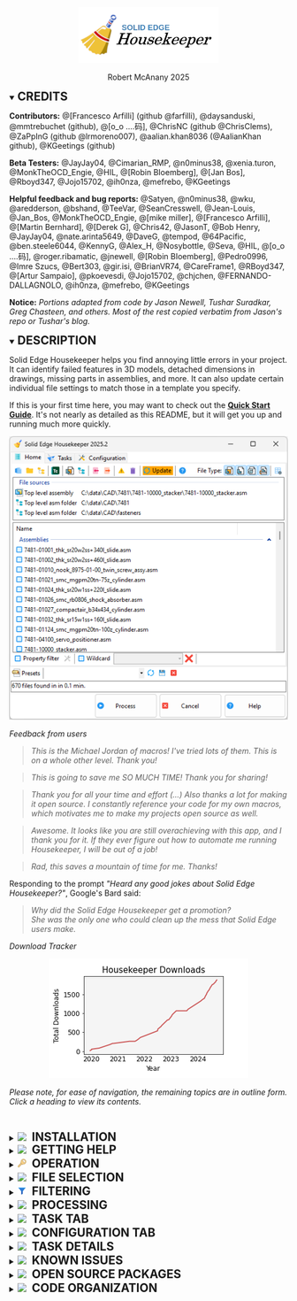 <div class="center">
  <p align=center>
  <img src="My%20Project/media/logo.png" width=50%;>
  <p align=center>
  <span class="description">Robert McAnany 2025</span>
</div>

<details open><summary><h2 style="margin:0px; display:inline-block">CREDITS</h2></summary>


**Contributors:**
@[Francesco Arfilli] (github @farfilli), @daysanduski, @mmtrebuchet (github), @[o_o ....码], @ChrisNC (github @ChrisClems), @ZaPpInG (github @lrmoreno007), @aalian.khan8036 (@AalianKhan  github), @KGeetings (github)

**Beta Testers:**
@JayJay04, @Cimarian_RMP, @n0minus38, @xenia.turon, @MonkTheOCD_Engie, @HIL, @[Robin BIoemberg], @[Jan Bos], @Rboyd347, @Jojo15702, @ih0nza, @mefrebo, @KGeetings

**Helpful feedback and bug reports:**
@Satyen, @n0minus38, @wku, @aredderson, @bshand, @TeeVar, @SeanCresswell, @Jean-Louis, @Jan_Bos, @MonkTheOCD_Engie, @[mike miller], @[Francesco Arfilli], @[Martin Bernhard], @[Derek G], @Chris42, @JasonT, @Bob Henry, @JayJay04, @nate.arinta5649, @DaveG, @tempod, @64Pacific, @ben.steele6044, @KennyG, @Alex_H, @Nosybottle, @Seva, @HIL, @[o_o ....码], @roger.ribamatic, @jnewell, @[Robin BIoemberg], @Pedro0996, @Imre Szucs, @Bert303, @gir.isi, @BrianVR74, @CareFrame1, @RBoyd347, @[Artur Sampaio], @pkoevesdi, @Jojo15702, @chjchen, @FERNANDO-DALLAGNOLO, @ih0nza, @mefrebo, @KGeetings

**Notice:**
*Portions adapted from code by Jason Newell, Tushar Suradkar, Greg Chasteen, and others.  Most of the rest copied verbatim from Jason's repo or Tushar's blog.*

</details>

<details open><summary><h2 style="margin:0px; display:inline-block">DESCRIPTION</h2></summary>

Solid Edge Housekeeper helps you find annoying little errors in your project. It can identify failed features in 3D models, detached dimensions in drawings, missing parts in assemblies, and more.  It can also update certain individual file settings to match those in a template you specify.

If this is your first time here, you may want to check out the [<ins>**Quick Start Guide**</ins>](https://github.com/rmcanany/SolidEdgeHousekeeper/blob/master/quick_start_guide.md).  It's not nearly as detailed as this README, but it will get you up and running much more quickly.


<p align="center">
  <img src="My%20Project/media/home_tab_done.png">
</p>

*Feedback from users*

> *This is the Michael Jordan of macros!  I've tried lots of them.  This is on a whole other level.  Thank you!*

> *This is going to save me SO MUCH TIME!  Thank you for sharing!*

> *Thank you for all your time and effort (...) Also thanks a lot for making it open source. I constantly reference your code for my own macros, which motivates me to make my projects open source as well.*

> *Awesome. It looks like you are still overachieving with this app, and I thank you for it. If they ever figure out how to automate me running Housekeeper, I will be out of a job!*

> *Rad, this saves a mountain of time for me. Thanks!*

Responding to the prompt *"Heard any good jokes about Solid Edge Housekeeper?"*, Google's Bard said:

> *Why did the Solid Edge Housekeeper get a promotion?*  
> *She was the only one who could clean up the mess that Solid Edge users make.*

*Download Tracker*

<p align="center">
  <img src="My%20Project/media/plot_downloads.png">
</p>

*Please note, for ease of navigation, the remaining topics are in outline form.  Click a heading to view its contents.*

</details>

<details><summary><h2 style="margin-bottom:-20px; display:inline-block"><img src="Resources/TaskSaveAs.png" style="padding-right:10px">INSTALLATION</h2></summary>


There is no installation *per se*.  The preferred method is to download or clone the project and compile it yourself.

The other option is to use the [<ins>**Latest Release**</ins>](https://github.com/rmcanany/SolidEdgeHousekeeper/releases). It will be the top entry on the page. 


<p align="center">
  <img src="My%20Project/media/release_page.png">
</p>

Click the file `SolidEdgeHousekeeper-vYYYY.N.zip` (sometimes hidden under the Assets dropdown). It should prompt you to save it. Choose a convenient location on your machine. Extract the zip file (probably by right-clicking and selecting Extract All). Double-click the `.exe` file to run.

The first time you run it, you may encounter the following dialog.  You can click `More Info` followed by `Run Anyway` to launch the program. ![Run Anyway](My%20Project/media/run_anyway.png)

If you are upgrading from a previous release, you should be able to copy the settings files from the old version to the new. The files are stored in Housekeeper's Preferences folder. There is one exception.  Starting with v2024.2, property filters are stored in a `*.json` format.  The old `*.txt` format is no longer used.

</details>

<details><summary><h2 style="margin:0px; display:inline-block"><img src="Resources/icons8_help_16.png" style="padding-right:10px">GETTING HELP</h2></summary>


Start with the context-sensitive help icon ![Table of Contents](My%20Project/media/help.png).  Every command, and most dialogs, have one.  

If you need more general information, try the [<ins>**Table of Contents**</ins>](#table-of-contents).  It has links to all topics in the Readme.  Topics which are particularly detailed have their own contents section.

Ask questions, report bugs, or suggest improvements on the [<ins>**Solid Edge Forum**</ins>](https://community.sw.siemens.com/s/topic/0TO4O000000MihiWAC/solid-edge).

## HELPING OUT

If you want to make Housekeeper better, join us as a beta tester! Beta testing is nothing more than conducting your own workflow on your own files and telling me if you run into problems. It isn't meant to be a lot of work. The big idea is to make the program better for you and me and everyone else!

To sign up, message me, RobertMcAnany, on the forum. (The `Messages` button is hidden under your profile picture, at the very top right of the page). Unsubscribe the same way. To combat bots and spam, I will probably ignore requests from `User16612341234...`. (Change you nickname in `My Profile`, also under your profile picture). 

If you know .NET, or want to learn, there's more to do!  If you're new to GitHub collaboration, head over to [<ins>**ToyProject**</ins>](https://github.com/rmcanany/ToyProject). There are instructions and links to get you up to speed.  Otherwise, feel free to fork the repo and start in with those PRs!

</details>

<details><summary><h2 style="margin:0px; display:inline-block"><img src="Resources/icons8-key-16.png" style="padding-right:10px">OPERATION</h2></summary>


![Tabs](My%20Project/media/tabs.png)

Select which files to process on the **Home Tab**.  Select what to do on the **Task Tab**.  There are many options for selecting files.  See [<ins>**FILE SELECTION AND FILTERING**</ins>](#file-selection-and-filtering) below for details. 

If any errors are found, a log file will be written to your temp folder. It will identify each error and the file in which it occurred. When processing is complete, the log file is opened in Notepad for review. If you want to open an old log file, look for file names starting with 'Housekeeper' in the `%temp%` folder.

![Status Bar](My%20Project/media/status_bar_ready.png)

To start execution, click the `Process` button.  The status bar tracks progress. You can also stop execution if desired. See [<ins>**STARTING, STOPPING, AND MONITORING EXECUTION**</ins>](#starting-stopping-and-monitoring-execution) for details.

</details>


<details><summary><h2 style="margin:0px; display:inline-block"><img src="Resources/icons8_Folders_16.png" style="padding-right:10px">FILE SELECTION</h2></summary>


<details><summary><h3 style="margin:0px; display:inline-block"><img src="Resources/icons8_Folder_16.png" style="padding-right:10px">Selection</h3></summary>

You can select files by folder, subfolder, top-level assembly, top-level folder, or list. There can be any number of each, in any combination.  

Another option is to drag and drop files from Windows File Explorer. You can use drag and drop and the toolbar in combination.

An alternative method is to select files with errors from a previous run. 

For new users, there is one potential point of confusion.  Most of the commands discussed below populate the *File Sources* list, not the *File List* itself.  To get the *File List* from the *File Sources*, you need to click the `Update` button.  If an update is needed, it should be colored orange to let you know.

![Toolbar](My%20Project/media/selection_toolbar_labeled.png)

<details><summary><h4 style="margin:0px; display:inline-block">Select by Folder</h4></summary>

Choose this option to select individual files, files within a single folder, or a folder and its subfolders. Referring to the toolbar diagram, tool group 1, 

- Click ![Folder](Resources/icons8_versions_16.png) to select individual files
- Click ![Folder](Resources/icons8_Folder_16.png) to select a single folder
- Click ![Folders](Resources/icons8_folder_tree_16.png) for a folder and sub folders

The dialog that appears with these commands has `multi-select` enabled, meaning you can select any number of files/folders at a time.

</details>

<details><summary><h4 style="margin:0px; display:inline-block">Select by Top Level Assembly</h4></summary>

Choose this option to select files linked to an assembly. Referring to the toolbar diagram, tool group 2, 

- click ![Assembly](Resources/ST9%20-%20asm.png) to choose the assembly
- click ![Assembly Folders](Resources/icons8_Folders_16.png) to choose the search path for *where used* files

You would be asking for trouble specifying more than one top-level assembly.  However, you can have any number of folders.  As with the previous commands, `multi-select` is enabled for folders. Note the program always includes subfolders for *where used* files.

There are a lot of options with this selection type.  They are covered here.  Shown below is the top-level assembly configuration page.

![Top level assembly options](My%20Project/media/configuration_tab_top_level_assembly_page.png)

A top level assembly search can optionally report files with no links to the assembly.  Set this and other options on the **Configuration Tab -- Top Level Assembly Page** as shown above.

When selecting a top-level assembly, you can automatically include the folder in which it resides. This `auto include` option is on by default. 

If `auto include` is turned off, you do not have to specify any folders. In that case, Housekeeper simply finds files directly linked to the specified assembly and subassemblies. Note this means that no draft files will be found. For that reason, a warning is displayed; disable the `Warn me` option to turn it off.

If you *do* specify one or more folders, there are two options for performing *where used*, **Top Down** or **Bottom Up** (see next). Guidelines are given below, however it's not a bad idea to try both methods to see which works best for you.

<details><summary><h5 style="margin:0px; display:inline-block">Bottom Up</h5></summary>

Bottom up is meant for general purpose (hopefully indexed) directories (e.g., `\\BIG_SERVER\all_parts\`), where the number of files in the folder(s) far exceed the number of files in the assembly. The program gets links by recursion, then finds draft files with *where used*. If your draft files have the same name as the model they depict, click that option and the program will find drawings directly, bypassing the often time-consuming *where used* operation. 

A bottom up search requires a valid Fast Search Scope filename, (e.g., `C:\Program Files\...\Preferences\FastSearchScope.txt`), which tells the program if the specified folder is on an indexed drive. 

</details>

<details><summary><h5 style="margin:0px; display:inline-block">Top Down</h5></summary>

Top down is meant for self-contained project directories (e.g., `C:\Projects\Project123\`), where most of the files in the folder(s) are related to the assembly. The program opens every file within and below the top-level assembly folder(s). As it does, it creates a graph of the links. The graph is subsequently traversed to find related files. I don't know how it works; my son did that part. 

A bottom up search requires a valid LinkMgmt filename, (e.g., `C:\Program Files\...\Preferences\LinkMgmt.txt`), which tells the program the order in which to resolve links. 

</details>

<details><summary><h5 style="margin:0px; display:inline-block">Include Parents of Part Copies</h5></summary>

This option may be confusing.  Referring to the diagram, note that `C.par` is a parent of `B.par`.  `B.par` is in `top.asm`, while `C.par` is not. Enabling the option means that `C.par` would be included in the search results.

![Top level assembly options](My%20Project/media/top_level_assy_diagram.png)

</details>

</details>

<details><summary><h4 style="margin:0px; display:inline-block">Select by List</h4></summary>

OK, that's enough about top-level assemblies.  Getting back to our file selection options, referring to the toolbar diagram, tool group 3, 
- Click ![Import List](Resources/icons8_Import_16.png) to import a list
- Click ![Export List](Resources/icons8_Export_16.png) to export one

If you are importing a list from another source, be aware that the file names must contain the full path.  E.g., `D:\Projects\Project123\Partxyz.par`, not just `Partxyz.par`.

</details>

<details><summary><h4 style="margin:0px; display:inline-block">Tools</h4></summary>

Referring to the toolbar diagram, tool group 4, 
- Click ![Errors](Resources/icons8_Error_16.png) to select only files that encountered an error. All other files will be removed from the list.  To reproduce the TODO list functionality from previous versions, you can export the resultant list if desired.
- Click ![Remove All](Resources/icons8_trash_16.png) to remove all folders and files from the list.

</details>

<details><summary><h4 style="margin:0px; display:inline-block">Update</h4></summary>

Referring to the toolbar diagram, tool group 5, 
- Click ![Update](Resources/Synch_16.png) to populate the file list from the File Sources and Filters. If any Sources are added or removed, or a change is made to a Filter (see [<ins>**Filtering**</ins>](#filtering) below), an update is required.  In those cases the button will turn orange to let you know.  

</details>

<details><summary><h4 style="margin:0px; display:inline-block">File Type</h4></summary>

You can limit the search to return only selected types of Solid Edge files. Referring to the toolbar diagram, tool group 6, 
- Click ![Assembly](Resources/ST9%20-%20asm.png) to toggle assembly file selection
- Click ![Part](Resources/ST9%20-%20par.png)  to toggle part file selection
- Click ![Sheet Metal](Resources/ST9%20-%20psm.png)  to toggle sheet metal file selection
- Click ![Draft](Resources/ST9%20-%20dft.png)  to toggle draft file selection

</details>

<details><summary><h4 style="margin:0px; display:inline-block">File List Options</h4></summary>

You can customize the list to show file properties if desired.  Referring to the toolbar diagram, tool group 7, 
- Click ![Columns](Resources/icons8_table_properties_16.png) to open the column selection pane, shown on the left below

![Customize file list columns](My%20Project/media/file_list_columns_customize.png)

Click the Add button to bring up the Property Selector dialog.  By default, it shows properties you added to your Favorites.  To show all properties, click the Show All Props button.  Note, before you can use properties, they must first be read from your templates.  See the [<ins>**Templates Page**</ins>](#templates-page) for details.

Getting properties for a large number of files can take some time.  If that's the case, when you click Update, the program asks whether or not to display them.

You can edit properties directly on the list.  Double-click the property and enter the new value.  You can also sort the list by column.  Click the column header to sort.  Click it again to reverse the order.

</details>

<details><summary><h4 style="margin:0px; display:inline-block">Shortcut Menu</h4></summary>

If you select one or more files on the list, you can click the right mouse button for more options.  

![Shortcut Menu](My%20Project/media/shortcut_menu.png)

- **Open:** Opens the files in Solid Edge.
- **Open folder:** Opens the files in Windows File Explorer.
- **Find linked files:** Populates the list with files linked to a top-level assembly.  Similar to **Update** but no other File Sources are processed.
- **Process selected:** Runs selected Tasks on the selected files. This does the same thing as clicking the **Process** button.
- **Remove from list:** Moves the files to the *Excluded files* section of the list.
- **Move to Recycle Bin:** This is kinda asking for trouble, but can be handy with top-level assembly `Report unrelated files`.  If there are a lot of them, cleanup is a hassle.  Here's how I do it now.  
 
  - Save the Unrelated Files report as a *.txt file
  - Empty out the Recycle Bin
  - Clear the file list from the previous run.  *This is important so you don't mix in good files with the bad.*
  - Import the *.txt file and update the list
  - Select files you no longer need and use this command.  Then open the top level assembly; if it complains about missing files, run `Restore items` from the Recycle Bin.  (I do a few files at a time, then repeat.)

</details>

</details>

<details><summary><h3 style="margin:0px; display:inline-block"><img src="Resources/icons8_list_view_16.png" style="padding-right:10px">Sorting</h3></summary>

You can sort the file list in a variety of ways.

![File list sorting options](My%20Project/media/configuration_tab_sorting_page.png)

The options are `Unsorted`, `Alphabetical`, `Dependency`, or `Random sample`.  Set the sort mode on the **Configuration Tab -- Sorting Page** as shown above.

The `Unsorted` option is primarily intended to preserve the order of imported lists.  In some cases, for example printing job packets for distrubution, you may want to keep duplicate entries in the list.  Enable the option `Keep duplicates` to do so.

The `Dependency` option is useful in conjunction with the `Update part copy` command.  It is intended to help eliminate the tedious `model out-of-date` (dark gray corners) on drawings. 

Dependency ordering is not fool proof.  It has trouble with mutual dependencies, such as Interpart copies.  I've had some luck simply running `Update part copy` twice in a row.

The `Random sample` option randomly selects and shuffles  a fraction of the total files found.  The `Sample fraction` is a decimal number between `0.0` and `1.0`. This option is primarily intended for software testing, but can be used for any purpose.

</details>

<details><summary><h3 style="margin:0px; display:inline-block"><img src="Resources/TaskSetDocumentStatus.png" style="padding-right:10px">Document Status Options</h3></summary>

If you use the document Status functionality, you know that some settings place the file in read-only mode. These cannot normally be processed by Housekeeper.

You can get around this by checking `Process files as Available regardless of document Status`. Set the option on the **Configuration Tab -- Status Page** as shown below.

![Document Status](My%20Project/media/configuration_tab_status_page.png)

After processing, you can choose to change the Status back to the old value, or pick a new one. In the example, I decided to change everything to Available. You can select the new Status by clicking the appropriate button in the table. For instance, if you wanted to convert all Baselined files to Released, you would click the last button on the second row.

If you want simply to change the Status on a batch of files, rather than using this option, run the `Change Document Status` task instead.  That command runs in Microsoft's Structure Storage mode and is 100x to 400x faster than Solid Edge.

If you don't need to worry about document Status for your current task, it's not a bad idea to disable the `Process files as Available` option. That's because, when enabled, it has to open the file in Structured Storage before and after the run.  That shouldn't hurt anything, but opening and closing files unnecessarily isn't the greatest idea in the world.

</details>

</details>


<details><summary><h2 style="margin:0px; display:inline-block"><img src="Resources/icons8-filter-16.png" style="padding-right:10px">FILTERING</h2></summary>

Filters are a way to refine the list of files to process.  You can filter on file properties, or filenames (with a wildcard search). They can be used alone or in combination.

![Filter Toolbar](My%20Project/media/filter_toolbar.png)

<details><summary><h3 style="margin:0px; display:inline-block"><img src="Resources/icons8-search-16.png" style="padding-right:10px">Property Filter</h3></summary>

The property filter allows you to select files by their property values. Prior to using this tool, you first need to populate properties from your templates.  Please refer to instructions in the [<ins>**Configuration Tab -- Templates Page**</ins>](#templates-page) section of this Readme.

To configure a property filter, click the tool icon ![Configure](Resources/icons8_Tools_16.png) to the right of the Property filter checkbox. 

The Property Filter checks Draft files, but they often don't have properties of their own. For those files, Housekeeper can also search any models the drawing contains for the specified properties. Set the option on the [<ins>**Configuration Tab -- General Page**</ins>](#general-page). One situation where you might want to disable this option is when searching for file Status. See [<ins>**Document Status Options**</ins>](#document-status-options) below.

This is a powerful tool with a lot of options. These are detailed below.

<p align="center">
  <img src="My%20Project/media/property_filter.png">
</p>

<details><summary><h4 style="margin:0px; display:inline-block">Composing a Filter</h4></summary>

Compose a filter by defining one or more **Conditions**, and adding them one-by-one to the list. A **Condition** consists of a **Property**, a **Comparison**, and a **Value**. For example, `Material contains stainless`, where `Material` is the **Property**, `contains` is the **Comparison**, and `stainless` is the **Value**.

Any number of Conditions are allowed for a filter. The filters can be saved, modified, and deleted.  The tools to do so are in the **Toolbar -- Saved Setting Group**.

</details>

<details><summary><h4 style="margin:0px; display:inline-block">Property Set</h4></summary>

In addition to entering the `Property name`, you must also specify the `Property set`, either `System` or `Custom`.

`System` properties are in every Solid Edge file. They include `Material`, `Project`, etc. Some are in English only, others are localized.

`Custom` properties are ones that you create, probably in a template. Solid Edge also creates some Custom properties for you. These include `Exposed Variables` and output from the `Inspect > Physical Properties` command. The custom property names can be in any language. (In theory, at least -- not tested at this time. Not sure about the Solid Edge entries either.)

Template properties will know their `PropertySet`.  Unless you added it manually, that is, in which case you specify it yourself.

</details>

<details><summary><h4 style="margin:0px; display:inline-block">Comparison</h4></summary>

Select the Comparison from its dropdown box. The choices are `contains`, `is_exactly`, `wildcard_match`, `regex_match`, `>`, or `<`. The options `is_exactly`, `>`, and `<` are hopefully self-explanatory.

`Contains` means the **Value** can appear anywhere in the property. For example, if you specify `Aluminum` and a part file has `Aluminum 6061-T6`, you will get a match. Note, at this time, all Values (except see below for dates and numbers) are converted to lower case text before comparison. So `ALUMINUM`, `Aluminum`, and `aluminum` would all match.

`Wildcard_match` searches for a match with a wildcard pattern. For example `[bfj]ake` would match `bake`, `fake`, and `jake`. A more familiar example might be `Aluminum*`, which would match `Aluminum 6061-T6`, `Aluminum 2023`, etc. Unlike `contains`, in this example, `Cast Aluminum Jigplate` would *not* match because it doesn't start with `Aluminum`. (`*Aluminum*` *would* match, by the way.)

Internally the [<ins>**VB Like Operator**</ins>](https://docs.microsoft.com/en-us/dotnet/visual-basic/language-reference/operators/like-operator) is used to make the wildcard comparison.  Visit the link for details and examples.

`Regex_match` uses Regular Expressions.  They are flexible and powerful, but explaining them is beyond the scope of this document. For more information see [<ins>**REGEX in .NET**</ins>](https://learn.microsoft.com/en-us/dotnet/standard/base-types/regular-expression-language-quick-reference), or better yet find a programmer who uses them daily.  That's what I do.

</details>

<details><summary><h4 style="margin:0px; display:inline-block">Filter Formula</h4></summary>

**Default Formula**

Each Condition is assigned a variable name, (`A`, `B`, `...`). The default filter formula is to match all conditions (e.g., `A AND B AND C`).

In the image above, sticking with the default formula means you would get all parts in project 7481 made out of Stainless and engineered by Fred, i.e., `A AND B AND C`.

**Editing the Formula**

You can optionally change the formula. Click the `Edit Formula` button in the toolbar and type the desired expression. For example, if you wanted all parts from Project 7481, **either** made out of Stainless, **or** engineered by Fred, you would enter the formula shown, 
i.e., `A AND (B OR C)`.

**One More Thing About the Formula**

Prior to Housekeeper V2024.2, the formula, a boolean expression, was parsed and evaluated using the .NET built-in `VBScript` engine.  Oversimplifying a bit, that is no longer supported on 64-bit operating systems.

The program now uses `PowerShell` to do the evaluation.  The communication code is built into .NET, but `PowerShell` itself has to be installed separately.  On recent versions of Windows (maybe back to Win7, not sure) it comes bundled with the OS, so it shouldn't be an issue.

If there is an issue, like `PowerShell` isn't installed, you won't get an error message.  Instead, you'll get no files matching your property search.  If you know that's wrong, please mention it on the [<ins>**Solid Edge Forum**</ins>](https://community.sw.siemens.com/s/topic/0TO4O000000MihiWAC/solid-edge).  There may be other more .NET-native ways of evaluating the formula.

</details>

<details><summary><h4 style="margin:0px; display:inline-block">Dates and Numbers</h4></summary>

Dates and numbers are converted to their native format when possible. This is done to obtain commonsense results for `<` and `>`. Note the conversion is attempted even if the property type is `TEXT`, rather than `NUMBER`, `DATE`, or `YES/NO`.

Dates take the form `YYYYMMDD` when converted. This is the format that must be used in the `Value` field. So if you wanted all files dated before January 1, 2022, your condition would be `Custom.Date < 20220101`. The conversion is supposed to be locale-aware, however this has not been tested. Please ask on the Solid Edge Forum if it is not working correctly for you.

Numbers are converted to floating point decimals. In Solid Edge many numbers, in particular those from the variable table, include units. These must be stripped off by the program to make comparisons. Currently only distance and mass units are checked (`in`, `mm`, `lbm`, `kg`). It`s easy to add more, so please ask on the Forum if you need others.

</details>

<details><summary><h4 style="margin:0px; display:inline-block">Document Status</h4></summary>

You can select files based on Status, but not like this:
	
`System.Status contains Available`

There is a number associated with each Status value. You have to use that instead of the name.  

Here is a way to get all `Available` files: `System.Status is_exactly 0`

For *everything but* `Available` you could use: `System.Status > 0`

Here's the list:

- `0 Available`
- `1 InWork`
- `2 InReview`
- `3 Released`
- `4 Baselined`
- `5 Obsolete`

As mentioned above, this is a situation where the option `Include Draft file model documents in search` can yield confusing results. For example, an `InWork` Draft file containing a `Released` part would appear in a search for `Released` documents.

</details>

<details><summary><h4 style="margin:0px; display:inline-block">Saved Settings</h4></summary>

The filters are saved in `property_filter_saved_settings.json` in the `Preferences` directory under the root directory of `Housekeeper.exe`. If desired, you can create a master copy of the file and share it with others. 

</details>

</details>

<details><summary><h3 style="margin:0px; display:inline-block"><img src="Resources/wildcard_17.png" style="padding-right:10px">File Name Filter</h3></summary>

The wildcard filter operates on file names. Simply enter the wildcard pattern in the provided combobox.  Wildcard patterns are automatically saved for future use.  Delete a pattern that is no longer needed by selecting it and clicking ![Draft](Resources/icons8_Close_Window_16.png).
 
As suggested above, see [<ins>**VB Like Operator**</ins>](https://docs.microsoft.com/en-us/dotnet/visual-basic/language-reference/operators/like-operator) for details and examples.

</details>

</details>

<details><summary><h2 style="margin:0px; display:inline-block"><img src="Resources/icons8_Circled_Play_16.png" style="padding-right:10px">PROCESSING</h2></summary>


![Tabs](My%20Project/media/status_bar_running.png)

Press the Process button to start executing the chosen tasks. If one or more files on the list were selected, only those are processed. Otherwise, all files are processed.

A checkbox ![Error](Resources/icons8_unchecked_checkbox_16.png) to the left of the file name indicates it has yet to be processed. Afterwards, if no errors were detected, a checkmark ![Error](Resources/icons8_Checked_Checkbox_16.png) is shown. Otherwise, an error indicator ![Error](Resources/icons8_Error_16.png) is displayed.

You can monitor progress on the status bar.  It shows the number of files processed, the current file, and an estimate of time remaining.
 
You can interrupt the program before it finishes. As shown above, while processing, the Cancel button changes to a Stop button.  Just click that to halt execution.  It may take several seconds to register the request.  It doesn't hurt to click it a couple of times.

To save some time, you can process files in the background, without graphics.  This capability is somewhat experimental; let me know if you run into problems.  To save some space on Solid Edge's Most Recently Used list, you can disable adding files that are processed by Housekeeper.  Both options are set on the [<ins>**Configuration Tab -- General Page**</ins>](#general-page).

</details>

<details><summary><h2 style="margin:0px; display:inline-block"><img src="Resources/icons8_list_view_16.png" style="padding-right:10px">TASK TAB</h2></summary>

The Task Tab is where you choose what operations to perform.

<p align="center">
  <img src="My%20Project/media/sheetmetal_done.png">
</p>

<details><summary><h3 style="margin:0px; display:inline-block">Task Controls</h3></summary>

To enable a task, click its left-most checkbox.  If it has options, they will appear when the task is selected.  You can hide the options by clicking ![Collapse](Resources/collapse.png) (Collapse).  If you don't want the options to automatically appear, enable `Only show options manually` at the bottom of the Options pane.

When a task is selected, the applicable file types are automatically enabled.  This is indicated by the four other checkboxes on the task's header row.  You can de-select any you don't want to process.

To open the task's help page, click ![Help](Resources/icons8_help_16.png) on the right side of its header row.  There you can learn what the task does and details about any options it has.

</details>

<details><summary><h3 style="margin:0px; display:inline-block">General Controls</h3></summary>

The row at the top of the task list has buttons that operate on all tasks.  Click the left-most checkbox to disable all.  Click ![Collapse](Resources/collapse.png) (Collapse All) to hide options for all selected tasks.  

The remaining four buttons toggle file type selection.  In order, they are ![Assembly](Resources/ST9%20-%20asm.png) (Assembly), ![Part](Resources/ST9%20-%20par.png) (Part), ![Sheetmetal](Resources/ST9%20-%20psm.png) (Sheetmetal), and ![Draft](Resources/ST9%20-%20dft.png) (Draft).  

On the far right ![Help](Resources/icons8_help_16.png) brings up general help for the task tab.

</details>

<details><summary><h3 style="margin:0px; display:inline-block">Customizing</h3></summary>

You can customize the list.  To do so, click `Edit Task List` at the bottom of the form.  The following dialog will appear.

<p align="center">
  <img src="My%20Project/media/edit_task_list.png">
</p>

The left pane shows all available tasks.  The right pane shows the ones currently in use.  To reposition a task in the list, select it and click `Move up` or `Move down`.  To remove one, select it and click `Remove`.  

To add a task, select one from `AVAILABLE TASKS` and click `Add`.  You can have multiple copies of the same task.  This is handy for many situations.  For example, if you have a printer for small drawings and a plotter for large ones, you can place two `Print` tasks on the list and configure them accordingly.

Each task must have a unique name.  Rename one by double-clicking it in the list.  You can rename all of them, for example in your own language, if desired.

The tasks are color-coded.  Change the color by selecting the task, right-clicking, then selecting `Change color`.  I'm not kidding that the task needs to be selected *before* right-clicking.  Otherwise for some reason the task at the top of the list is modified.  Anyway, you can change hue, saturation and brightness.  A preview of your choices is provided on the dialog.

To save the changes, click `OK`, `Cancel` otherwise.  To start over with the task list, delete the file `task_list.json` in Housekeeper's Preferences directory.  Note, in doing so you will also lose any customizations you did, such as duplicated tasks, colors, etc.

Speaking of `task_list.json`, like any other file in the Preferences directory, you can share your customized version with others.  Just copy it into their Preferences directory.

</details>

<details><summary><h3 style="margin:0px; display:inline-block">Presets</h3></summary>

Presets are a way to capture any setup changes you make in the course of using the program. 

![Tabs](My%20Project/media/presets.png)

Presets help you perform recurring tasks you encounter as part of your job.  An example might be releasing a project.  You probably need to make sure files are up to date, parts have drawings, output files have been generated, etc., etc.  Each step takes a certain amount of setup, for example configuring a property filter, selecting tasks, tweaking options, and so on. 

Using Presets, you can capture that work one time.  The next time it comes up, choose the appropriate Preset and you're ready to go.  It saves a bit of time, but more importantly it can cut down on costly mistakes and delays.

To create a Preset, set up the program as desired, enter a name then click Save.  To load one, select it from the drop down, then click Load.  To delete one, select it and click Delete.  To make a change to an existing preset, load it, make the changes, then save.

To capture the task settings themselves (which you almost always want), before saving, be sure to enable the `Remember selected tasks between sessions` option on the **Configuration Tab -- General Page**.

Creating a baseline Preset, while not a requirement, can be helpful.  It's a known starting point for creating new ones.  It's also a quick, reliable way to set back up for everyday use of the program.

For commands with variable information, such as the output directory for `Save As`, you can leave that field blank when creating the Preset.  That way, if you accidentally click Process before setting it, the program will stop and prompt you for the missing information.

</details>

</details>

<details><summary><h2 style="margin:0px; display:inline-block"><img src="Resources/Support_16.png" style="padding-right:10px">CONFIGURATION TAB</h2></summary>


Global options for the program are set on this tab.

<details><summary><h3 style="margin:0px; display:inline-block">Top Level Assembly Page</h3></summary>

See the [<ins>**Top Level Assembly**</ins>](#select-by-top-level-assembly) section.

</details>

<details><summary><h3 style="margin:0px; display:inline-block">Status Page</h3></summary>

See the [<ins>**Document Status**</ins>](#document-status-options) section.

</details>

<details><summary><h3 style="margin:0px; display:inline-block">Sorting Page</h3></summary>

See the [<ins>**Sorting**</ins>](#sorting) section.

</details>

<details><summary><h3 style="margin:0px; display:inline-block">Templates Page</h3></summary>

Templates and related tools.

<p align="center">
  <img src="My%20Project/media/configuration_tab_templates_page.png">
</p>

Description of tab controls:

- `Assembly`, `Part`, `Sheetmetal`, `Draft`, `Material Table`
Buttons to let you specify template locations.
- `Update`
This is where you pre-populate properties for use in dialogs that need them.  See below.
- `Customize`
There are a lot of properties in a Solid Edge file.  This is where you decide which ones to see and in what order.  

<p align="center">
  <img src="My%20Project/media/customize_property_list.png">
</p>

The **Available Properties** are populated by clicking the `Update` button.  You then use the `Customize` dialog to add, remove, and rearrange as needed.  If you need a property not in the template, right-click the **Selected Properties** list and add it manually.

</details>

<details><summary><h3 style="margin:0px; display:inline-block">Server Query Page</h3></summary>

This is where you configure your server and query.

<p align="center">
  <img src="My%20Project/media/server_query.png">
</p>

Execute the query with the syntax `%{Server.Query|Rx}`.

Replace `x` in `|Rx` to retrieve field `x` in the query results.  Only one server and one query are supported at the moment.  

Example: `%{Server.Query|R2}` will return the second field in the record returned by the query. (If more than one record is returned, fields will come from the first one)


</details>

<details><summary><h3 style="margin:0px; display:inline-block">General Page</h3></summary>

Everything else.

<p align="center">
  <img src="My%20Project/media/configuration_tab_general_page.png">
</p>

Description of tab controls:

- `Use current Solid Edge session (if any)`
Normally Housekeeper will not start if Solid Edge is open.  This is to protect you in case opening a file causes an exception in Solid Edge.  This can happen with a corrupted file and other situations.  If it does, the program closes and reopens Solid Edge, causing any unsaved changes to be lost.  Enabling this option bypasses that check.
- `Warn me if file save is required`
This is a way for me to wag my finger one last time, reminding you to back up files before using the program.  It is enabled by default.  It's very annoying and you'll want to turn it off.  Just don't forget, I told you to make backups!
- `Do not show processed files in Most Recently Used List`
This keeps from clogging up Solid Edge's file list with those processed in batch mode.
- `Update list after this many files`
This controls the file list update frequency.  Setting it to `1` means update the list after each file is processed.  This is normally what you want.  However, you may want to increase it for Structured Storage mode, where updating the list is sometimes the most time-consuming part.
- `File list font size`
This allows you to change the font size of the file list.
- `Remember selected tasks between sessions`
When you close out of Housekeeper, it records the state of all settings, such as template locations, etc.  Normally that's what you want, but not necessarily for task selection.  This lets you decide how to handle that.
- `Property Filter -- Include Draft file model in search`
For details, see the [<ins>**Property Filter**</ins>](#1-property-filter) section
- `Property Filter -- Include the Draft file itself in search`
For details, see the [<ins>**Property Filter**</ins>](#1-property-filter) section
- `Check for newer version at startup`
Uses GitHub's API to get the most recent version and compare it to the running version.  Not everyone wants programs to access outside resources like that.  Feel free to disable it if desired; it won't hurt anything.

</details>

</details>


<!-- Everything below this line is auto-generated.  Do not edit. -->
<!-- Start -->

<details><summary><h2 style="margin:0px; display:inline-block"><img src="Resources/SE_asm.png" style="padding-right:10px">TASK DETAILS</h2></summary>

<details><summary><h3 style="margin:0px; display:inline-block"><img src="Resources/TaskSetDocumentStatus.png" style="padding-right:10px">Set document status</h3></summary>

Sets document status. Select the new status on the Options pane. 

![SetDocumentStatus](My%20Project/media/task_set_document_status.png)

Because certain status settings make the file read-only, the command only runs in Structured Storage mode (i.e. without Solid Edge). 

To eliminate potential confusion, it cannot run with the `Process as available` option on the **Configuration Tab -- Status Page**. 

</details>

<details><summary><h3 style="margin:0px; display:inline-block"><img src="Resources/TaskOpenSave.png" style="padding-right:10px">Open save</h3></summary>

Opens a document and saves in the current version.

</details>

<details><summary><h3 style="margin:0px; display:inline-block"><img src="Resources/TaskActivateAndUpdateAll.png" style="padding-right:10px">Activate and update all</h3></summary>

Loads all assembly occurrences' geometry into memory and does an update. Used mainly to eliminate the gray corners on assembly drawings. 

Can run out of memory for very large assemblies.

</details>

<details><summary><h3 style="margin:0px; display:inline-block"><img src="Resources/TaskUpdateMaterialFromMaterialTable.png" style="padding-right:10px">Update material from material table</h3></summary>

Checks to see if the part's material name and properties match any material in your material table. 

![UpdateMaterialFromMaterialTable](My%20Project/media/task_update_material_from_material_table.png)

If the names match, but their properties (e.g., density, face style, etc.) do not, the material is updated. If no match is found, or no material is assigned, it is reported in the log file.

There are several options for this command. 

- `Remove face style overrides`:  Change all face styles to match that of the material. 
- `Update face styles`:  Disabling this option leaves faces unchanged. 
- `Finish property determines face style`:  Uses the finish rather than the material face style. Note a face style with the same name as the finish must be present in the file. 
- `Finish property`: The property that contains finish information. Note the syntax required in the image above. Right click the text box to select it from a list. 
- `Finishes that don't change material appearance`: Enter these in the list provided. Note no action is taken with these finishes, so their face styles do *not* need to be present in the file. 
- `Override the Body face style`: Uses Part Painter to change the faces. 
- `Override the Material face style`: Uses the Material Table to change the faces. Note this option is currently disabled. 

</details>

<details><summary><h3 style="margin:0px; display:inline-block"><img src="Resources/TaskUpdatePartCopies.png" style="padding-right:10px">Update part copies</h3></summary>

In conjuction with `Assembly Activate and update all`, used mainly to eliminate the gray corners on assembly drawings. 

![UpdatePartCopies](My%20Project/media/task_update_part_copies.png)

You can optionally update the parent files recursively by enabling `Update parent documents` on the Options panel.

In many situations, only a few parts have part copies. Using this command with the Dependency Sort option can filter out those files, greatly speeding up processing. See details on the [<ins>**Configuration Tab -- Sorting Page**</ins>](#sorting).

</details>

<details><summary><h3 style="margin:0px; display:inline-block"><img src="Resources/TaskUpdatePhysicalProperties.png" style="padding-right:10px">Update physical properties</h3></summary>

Updates mass, volume, etc.  Models with no assigned density are reported in the log file. 

![Update Physical Properties](My%20Project/media/task_update_physical_properties.png)

You can optionally control the display of the physical properties symbols. They can either be shown, hidden, or left unchanged. To leave their display unchanged, disable both the `Show` and `Hide` options. 

Occasionally, the physical properties are updated correctly, but the results are not carried over to the Variable Table. The error is detected and reported in the log file. One fix that often works is to open the file in SE, change the material, then change it back. To see if it worked, run `Inspect > Physical Properties`, then check for `Mass` in the Variable Table. 

</details>

<details><summary><h3 style="margin:0px; display:inline-block"><img src="Resources/TaskUpdateModelSizeInVariableTable.png" style="padding-right:10px">Update model size in variable table</h3></summary>

Copies the model size to the variable table. 

![UpdateModelSizeInVariableTable](My%20Project/media/task_update_model_size_in_variable_table.png)

This is primarily intended for standard cross-section material (barstock, channel, etc.), but can be used for any purpose. Exposes the variables so they can be used in a callout, parts list, or the like. 

The size is determined using the built-in Solid Edge `RangeBox`. The range box is oriented along the XYZ axes. Misleading values will result for parts with an off axis orientation, such as a 3D tube. 

The size can be reported as `XYZ`, or `MinMidMax`, or both. `MinMidMax` is independent of the part's orientation in the file. Set your preference on the Options panel. Set the desired variable names there, too. 

Note that the values are non-associative copies. Any change to the model will require rerunning this command to update the variable table. 

The command reports sheet metal size in the formed state. For a flat pattern, instead of creating new variables using this command, you can use the variables already created by the flat pattern command -- `Flat_Pattern_Model_CutSizeX`, `Flat_Pattern_Model_CutSizeY`, and `Material Thickness`. If you have an entry in the Material Table Gage Properties Tab `Sheet Metal Gage` combobox, you can use that instead of (or along with) `Material Thickness`. 

</details>

<details><summary><h3 style="margin:0px; display:inline-block"><img src="Resources/TaskUpdateDesignForCost.png" style="padding-right:10px">Update design for cost</h3></summary>

Updates DesignForCost and saves the document.

An annoyance of this command is that it opens the DesignForCost Edgebar pane, but is not able to close it. The user must manually close the pane in an interactive Sheetmetal session. The state of the pane is system-wide, not per-document, so closing it is a one-time action. 

</details>

<details><summary><h3 style="margin:0px; display:inline-block"><img src="Resources/TaskUpdateDrawingViews.png" style="padding-right:10px">Update drawing views</h3></summary>

Checks drawing views one by one, and updates them if needed.

</details>

<details><summary><h3 style="margin:0px; display:inline-block"><img src="Resources/TaskUpdateFlatPattern.png" style="padding-right:10px">Update flat pattern</h3></summary>

Updates flat patterns. If the update was not successful, or no flat patterns were found, it is reported in the log file. 

Before updating the flat pattern, this command first regenerates the flat *model*. That is the parent geometry of the flat pattern. If you have an automated model-to-laser pipeline, you may have noticed that sometimes an exported flat model contains no geometry. This is a fix for that situation.

</details>

<details><summary><h3 style="margin:0px; display:inline-block"><img src="Resources/TaskBreakLinks.png" style="padding-right:10px">Break links</h3></summary>

Breaks external links to a file.  This is irreversible, so you know, think about it. 

![BreakLinks](My%20Project/media/task_break_links.png)

The command options are explained below. 

`Break part copy design links` and `Break part copy construction links` remove links created with the `Part Copy` command. The geometry remains intact.

`Break Excel links` removes Excel references from `Variable` and `Dimension` formulas. In both cases, the value remains as it was before the link was removed.

`Break all interpart links` is the sledgehammer option. It removes the links cited above. It also removes `included links` in profiles and `pasted links` in the variable table. It might do more.  The complete API documentation (below) is, uh, short on details. 

![Break all interpart links](My%20Project/media/break_all_interpart_links_documentation.png)

`Break draft model links` converts drawing views to 2D, removing external references in the process. In testing it quickly became apparent that this operation also converts Property text to blank lines in Callouts. 

![Title Block](My%20Project/media/title_block.png)

Luckily, Solid Edge can take care of that. That's in the program, but only for Callouts. If you have TextBoxes, Blocks, or other objects that use Property text, let me know. I can try to address those in a future release. 

</details>

<details><summary><h3 style="margin:0px; display:inline-block"><img src="Resources/TaskEditProperties.png" style="padding-right:10px">Edit properties</h3></summary>

Searches for text in a specified property and replaces it if found. 

![EditProperties](My%20Project/media/task_edit_properties.png)

The property, search text, and replacement text are entered on the Input Editor. To activate the editor click the `Edit` button in the options panel. 

![Find_Replace](My%20Project/media/property_input_editor.png)

This is a powerful tool with a lot of options.  These are detailed below. 

**Using the Input Editor**

Before using this command, you must pre-populate property choices from your templates. To do so, on the [<ins>**Configuration Tab -- Templates Page**</ins>](#templates-page), select your templates and click the `Update` button. There are a lot of properties.  After the update is complete, the `Customize` dialog appears. Choose which to make available there. If you need a property that is not in your templates, right-click the Favorites pane and click `Add property manually`. To access properties not in your Favorites, enable the `Show All Props` option on the toolbar. 

A `Property set`, either `System` or `Custom`, is required. The program will normally set the correct choice automatically. One exception is if you have a custom property with the same name as a system property. In that case, you have to select the appropriate one yourself. For more information about `Property sets`, see the [<ins>**Property Filter**</ins>](#1-property-filter) section in this README file. 

There are five search modes, `PT`, `WC`, `RX`, `EX`, and `X`. 

- `PT` stands for 'Plain Text'.  It is simple to use, but finds literal matches only. 
- `WC` stands for 'Wild Card'.  You use `*`, `?`  `[charlist]`, and `[!charlist]` according to the VB `Like` syntax. 
- `RX` stands for 'Regex'.  It is a more comprehensive (and notoriously cryptic) method of matching text. Check the [<ins>**.NET Regex Guide**</ins>](https://learn.microsoft.com/en-us/dotnet/standard/base-types/regular-expression-language-quick-reference) for more information.
- `EX` stands for 'Expression'.  It is discussed below. 
- `X` isn't really a search mode.  It means delete the chosen property. 

The properties are processed in the order in the table. To change the order, select a row and, on the toolbar `Row Tools` group, click the `Up` or `Down` arrow. The `Delete` button removes the selected row. 

You can save a setup for future use. In the toolbar `Saved Settings` group, enter the name and click `Save`. To retrieve a setting, click the down arrow and select it. To remove a setting, select it and click `Delete`. 

**Case Sensitivity**

The search *is not* case sensitive, the replacement *is*. For example, say the search is `aluminum`, the replacement is `ALUMINUM`, and the property value in a file is `Aluminum 6061-T6`. Then the new value would be `ALUMINUM 6061-T6`. 

**Property Substitution**

In addition to plain text and pattern matching, you can also do property substitution.   The example in the Input Editor above is telling the program to use the file name for the Document Number. To select a property, right-click the `Find` or `Replace` field and select `Insert property`. You can also type it in if preferred.  The formula has the same syntax as the Callout command, except preceeded with `System.` or `Custom.` as shown in the example. 

**Options**

If the specified property does not exist in the file, you can optionally add it by enabling `Add any property not already in file`. Note, this only works for `Custom` properties.  Adding `System` properties is not allowed. 

To delete a property, set the Find Search to `X`. As above, this only works for `Custom` properties. 

If you are changing `System.Material` specifically, you can also update the properties associated with the material itself. Select the option `For material, update density, face styles, etc.`. For more options to control the material updates, take a look at the command `Update material from material table`.Note this option is not currently compatible with `Run task without Solid Edge`. 

**Expressions**

An `expression` is similar to a formula in Excel. Expressions enable more complex manipulations of the `Replace` string. To create one, click the `Expression Editor` button on the input editor form. 

![Expression Editor](My%20Project/media/expression_editor.png)

You can perform string processing, create logical expressions, do arithmetic, and, well, almost anything.  The available functions are listed below. Like Excel, the expression must return a value.  Nested functions are the norm for complex manipulations. Unlike Excel, multi-line text is allowed, which can make the code more readable. 

You can check your expression using the `Test` button. If there are undefined variables, for example `%{Custom.Engineer}`, it prompts you for a value. When you are satisfied with your expression, dismiss the dialog by clicking the `X` on the upper right. The expression will be copied to the clipboard.  Click in the desired Replace text box and type CTRL-V. 

You can `Save` or `Save As` your expression with the buttons provided. Retreive them with the `Saved Expressions` drop-down. That drop-down comes with a few examples. You can study those to get the hang of it. To learn more, click the `Help` button.  That opens a web site with lots of useful information, and links to more. 

Available functions

`concat()`, `contains()`, `convert()`, `count()`, `countBy()`, `dateAdd()`, `dateTime()`, `dateTimeAsEpoch()`, `dateTimeAsEpochMs()`, `dictionary()`,`distinct()`, `endsWith()`, `extend()`, `first()`, `firstOrDefault()`, `format()`, `getProperties()`, `getProperty()`, `humanize()`, `if()`, `in()`, `indexOf()`, `isGuid()`, `isInfinite()`, `isNaN()`, `isNull()`, `isNullOrEmpty()`, `isNullOrWhiteSpace()`, `isSet()`, `itemAtIndex()`, `jObject()`, `join()`, `jPath()`, `last()`, `lastIndexOf()`, `lastOrDefault()`, `length()`, `list()`, `listOf()`, `max()`, `maxValue()`, `min()`, `minValue()`, `nullCoalesce()`, `orderBy()`, `padLeft()`, `parse()`, `parseInt()`, `regexGroup()`, `regexIsMatch()`, `replace()`, `retrieve`, `reverse()`, `sanitize()`, `select()`, `selectDistinct()`, `setProperties()`, `skip()`, `Sort()`, `Split()`, `startsWith()`, `store()`, `substring()`, `sum()`, `switch()`, `take()`, `throw()`, `timeSpan()`, `toDateTime()`, `toLower()`, `toString()`, `toUpper()`, `try()`, `tryParse()`, `typeOf()`, `where()`

**Run Task Without Solid Edge (Experimental)**

This option opens the file with Windows Structured Storage, instead of Solid Edge. It's *blazingly* fast -- 100x to 400x faster than Solid Edge. If you want to try this out, select the option `Run task without Solid Edge`. 

Note, Solid Edge presents exposed variables as Custom properties.  You can change those with this command, but Solid Edge will overwrite them the next time the file is opened. For those, rather than using this command, use `Edit Variables` instead. 

</details>

<details><summary><h3 style="margin:0px; display:inline-block"><img src="Resources/TaskEditVariables.png" style="padding-right:10px">Edit variables</h3></summary>

Adds, changes, and/or exposes variables. 

![EditVariables](My%20Project/media/task_edit_variables.png)

The information is entered on the Input Editor. Access the form using the `Edit` button. 

![Variable_Editor](My%20Project/media/variable_input_editor.png)

The Variable name is required.  There are restrictions on the name.  It cannot start with a number.  It can only contain letters and numbers and the underscore `_` character.

If a variable on the list is not in the file, it can optionally be added.  Set the behavior on the Options panel. 

The number/formula is not required if only exposing an existing variable, otherwise it is.  If a formula references a variable not in the file, the program will report an error.

You can use a file property in the formula.  Right-click the formula text box and select Insert Property to do so.  Note, the property is a static copy.  If it changes, this command needs to be run again to update the variable.  

If exposing a variable, the Expose name defaults to the variable name. You can optionally change it.  The Expose name does not have restrictions like the variable name. 

The variables are processed in the order in the table. To change the order, select a row and, on the toolbar `Row Tools` group, click the `Up` or `Down` arrow. The `Delete` button removes the selected row. 

You can save a setup for future use. In the toolbar `Saved Settings` group, enter the name and click `Save`. To retrieve a setting, click the down arrow and select it. To remove a setting, select it and click `Delete`. 

</details>

<details><summary><h3 style="margin:0px; display:inline-block"><img src="Resources/TaskEditInteractively.png" style="padding-right:10px">Edit interactively</h3></summary>

Brings up files one at a time for manual processing. 

![EditInteractively](My%20Project/media/task_edit_interactively.png)

A dialog box lets you tell Housekeeper when you are done. You can save the file or not, or choose to abort.  Aborting stops processing and returns you to the Housekeeper main form.  

![Edit Interactively Dialog](My%20Project/media/edit_interactively_dialog.png)

You choose the dialog's starting position. `X` and `Y` are the number of pixels from the left and top of the screen, respectively. If you move the dialog, it remembers the location for subsequent files. It doesn't remember between runs, unfortunately. That turns out to be surprisingly complicated. As a workaround, a change in position is reported on the form. Once processing is complete, you can enter the reported values in the command options. Those numbers *are* remembered between runs. 

You can optionally set a countdown timer and/or start a command. 

**Countdown Timer**

The countdown timer lets you run hands-free. This can be handy for doing a quick inspection of a batch of files, for example. If something catches your eye, you can pause the timer.  There is an option, `Save file after timeout`, that tells Housekeeper how to proceed if the timer runs to completion.  

**Start Command**

The `Start command` option launches a command when the file opens.  This can help keep you on track when you have a small chore to complete on a bunch of files.  For example: 

- Enable the `Update file on save` option on the `Physical Properties` dialog. 
- Cycle through assembly `display configurations` to make sure they are all set correctly. 

The dropdown list contains commands that we thought might be useful.  The first entry on the list, `Manual entry` is a special case.  It instructs the program to execute the `Command ID` entered in the textboxes below the dropdown. If you don't want a command to start for a given file type, enter `0` in the textbox. 

You can customize the list.  Instructions to do so are in the file `interactive_edit_commands.txt` in the Housekeeper `Preferences` directory. It also shows how to find commands and their corresponding ID numbers. Hundreds of commands are available.  It's worth checking out. Note, the file is created the first time you run Housekeeper. It won't be there prior to that. 

**Rules for Interactive Editing**

Some rules for this command apply. It is important to leave Solid Edge in the state you found it when the file was opened. For example, if you open another file, such as a drawing, you need to close it. If you add or modify a feature, you need to click Finish. If you used the `Start command` option, you need to close any dialog opened in the process. 

Also, do not `Close` or `Save As` the file being processed. Housekeeper maintains a `reference` to the file. Those two commands cause the reference to be lost, resulting in an error. 

One last thing.  Macros interact with Solid Edge through something called the Windows Component Object Model.  That framework appears to have some sort of built-in inactivity detection.  If you let this command sit idle for a period of time, COM reports an error. It doesn't really hurt anything, but Housekeeper stops and restarts SE any time a COM error occurs. I get around it by selecting only a small number of files to work on at a time. 

</details>

<details><summary><h3 style="margin:0px; display:inline-block"><img src="Resources/TaskUpdateModelStylesFromTemplate.png" style="padding-right:10px">Update model styles from template</h3></summary>

Updates the styles you select from a template you specify. 

![UpdateModelStylesFromTemplate](My%20Project/media/task_update_model_styles_from_template.png)

Using the checkboxes provided, you can update all styles, or select which ones to update individually. 

Styles present in the template, but not in the file, are added. Styles present in the file, but not in the template, can optionally be removed, if possible. Set the option `Remove styles not in template` as needed. It is not possible to remove a style if Solid Edge thinks it is in use (even if it isn't). 

Styles are updated/added as described, but no mapping takes place. For example, if the template has a dimension style ANSI(in), and the file instead uses ANSI(inch), the dimensions will not be updated. A workaround is to create the target style in the template and modify it in that file as needed. 

The active view style of the file is changed to match the one active in the template. Note, it must be a named style.  Overrides are ignored. To create a named style from an override, open the template in Solid Edge, activate the `View Overrides` dialog, and click `Save As`.

![View Override Dialog](My%20Project/media/view_override_dialog.png)

</details>

<details><summary><h3 style="margin:0px; display:inline-block"><img src="Resources/TaskUpdateDrawingStylesFromTemplate.png" style="padding-right:10px">Update drawing styles from template</h3></summary>

Updates styles and/or background sheets from a template you specify. 

![UpdateDrawingStylesFromTemplate](My%20Project/media/task_update_drawing_styles_from_template.png)

These styles are processed: `DimensionStyles`, `DrawingViewStyles`, `LinearStyles`, `TableStyles`, `TextCharStyles`, `TextStyles`. These are not: `FillStyles`, `HatchPatternStyles`, `SmartFrame2dStyles`. The latter group encountered errors with the current implementation.  The errors were not thoroughly investigated, however. If you need one or more of those styles updated, please ask on the Forum. 

</details>

<details><summary><h3 style="margin:0px; display:inline-block"><img src="Resources/TaskRemoveFaceStyleOverrides.png" style="padding-right:10px">Remove face style overrides</h3></summary>

Face style overrides change a part's appearance in the assembly. This command causes the part to appear the same in the part file and the assembly.

</details>

<details><summary><h3 style="margin:0px; display:inline-block"><img src="Resources/TaskHideConstructions.png" style="padding-right:10px">Hide constructions</h3></summary>

Hides all non-model elements such as reference planes, PMI dimensions, etc.

</details>

<details><summary><h3 style="margin:0px; display:inline-block"><img src="Resources/TaskFitView.png" style="padding-right:10px">Fit view</h3></summary>

Maximizes the window, sets the view orientation for model files, and does a fit. 

![FitView](My%20Project/media/task_fit_view.png)

Select the desired orientation on the Options panel. The setting is required, but is ignored for draft files.

</details>

<details><summary><h3 style="margin:0px; display:inline-block"><img src="Resources/TaskCheckInterference.png" style="padding-right:10px">Check interference</h3></summary>

Runs an interference check.  All parts are checked against all others. 

![CheckInterference](My%20Project/media/task_check_interference.png)

This can take a long time on large assemblies, so there is a limit to the number of parts to check. Set it on the Options panel.

</details>

<details><summary><h3 style="margin:0px; display:inline-block"><img src="Resources/TaskCheckLinks.png" style="padding-right:10px">Check links</h3></summary>

Checks linked files.  

![CheckLinks](My%20Project/media/task_check_links.png)

`Missing links` are files not found on disk.  `Misplaced links` are files not contained in the search directories specified on the **Home Tab**.  Only links directly contained in the file are checked.  Links to links are not.

</details>

<details><summary><h3 style="margin:0px; display:inline-block"><img src="Resources/TaskCheckRelationships.png" style="padding-right:10px">Check relationships</h3></summary>

Checks if the file has any failed, underconstrained, or suppressed relationships.

![CheckRelationships](My%20Project/media/task_check_relationships.png)

</details>

<details><summary><h3 style="margin:0px; display:inline-block"><img src="Resources/TaskCheckFlatPattern.png" style="padding-right:10px">Check flat pattern</h3></summary>

Checks for the existence of a flat pattern. If one is found, checks if it is up to date. 

</details>

<details><summary><h3 style="margin:0px; display:inline-block"><img src="Resources/TaskCheckMaterialNotInMaterialTable.png" style="padding-right:10px">Check material not in material table</h3></summary>

Checks if the material in the file exists in the material table. 

![CheckMaterialNotInMaterialTable](My%20Project/media/task_check_material_not_in_material_table.png)

The material table is chosen on the Options panel. This command only checks the name.  To check/update its properties (density, face style, etc.), run the `Update material from material table` command. 

</details>

<details><summary><h3 style="margin:0px; display:inline-block"><img src="Resources/TaskCheckMissingDrawing.png" style="padding-right:10px">Check missing drawing</h3></summary>

Assumes drawing has the same name as the model, and is in the same directory

</details>

<details><summary><h3 style="margin:0px; display:inline-block"><img src="Resources/TaskCheckPartNumberDoesNotMatchFilename.png" style="padding-right:10px">Check part number does not match filename</h3></summary>

Checks if the file name contains the part number. 

![CheckPartNumberDoesNotMatchFilename](My%20Project/media/task_check_part_number_does_not_match_filename.png)

Enter the property formula that holds part number on the Options panel. For more information, see the [<ins>**Property Filter**</ins>](#1-property-filter) section in this README file. 

The command only checks that the part number appears somewhere in the file name. If the part number is, say, `7481-12104` and the file name is `7481-12104 Motor Mount.par`, you will get a match. 

</details>

<details><summary><h3 style="margin:0px; display:inline-block"><img src="Resources/TaskCheckPartCopies.png" style="padding-right:10px">Check part copies</h3></summary>

If the file has any Part Copies, checks if they are up to date.

</details>

<details><summary><h3 style="margin:0px; display:inline-block"><img src="Resources/TaskCheckDrawingPartsList.png" style="padding-right:10px">Check drawing parts list</h3></summary>

Checks is there are any parts list in the drawing and if they are all up to date.

</details>

<details><summary><h3 style="margin:0px; display:inline-block"><img src="Resources/TaskCheckDrawings.png" style="padding-right:10px">Check drawings</h3></summary>

Checks draft files for various problems. 

![CheckDrawings](My%20Project/media/task_check_drawings.png)

The options are: 
- `Drawing views out of date`: Checks if any drawing views are not up to date. 
- `Detached dimensions or annotations`: Checks that dimensions, balloons, callouts, etc. are attached to geometry in the drawing. 
- `Drawing view on background sheet`: Checks background sheets for the presence of drawing views. 

</details>

<details><summary><h3 style="margin:0px; display:inline-block"><img src="Resources/TaskRunExternalProgram.png" style="padding-right:10px">Run external program</h3></summary>

Runs an `*.exe` or `*.vbs` or `*.ps1` file. 

![RunExternalProgram](My%20Project/media/task_run_external_program.png)

Select the program with the `Browse` button on the Options panel. 

If you are writing your own program, be aware several interoperability rules apply. See [<ins>**HousekeeperExternalPrograms**</ins>](https://github.com/rmcanany/HousekeeperExternalPrograms) for details and examples. 

</details>

<details><summary><h3 style="margin:0px; display:inline-block"><img src="Resources/TaskSaveModelAs.png" style="padding-right:10px">Save model as</h3></summary>

Exports the file to either a non-Solid Edge format, or the same format in a different directory. 

![SaveModelAs](My%20Project/media/task_save_model_as.png)

Select the file type using the combobox. Select the directory using the `Browse` button, or check the `Original Directory` checkbox. 

You can optionally rename the file or create subdirectories using a formula similar to the Property Text Callout. Enable the `Change filename` and/or `Use subdirectory formula` options to do so. To add a property, right-click the text box and select `Insert property`. You can also just type it in if that's easier. You can create nested subdirectories if desired. Simply add `\` in the subdirectory formula. Here are two examples. 
- `Project %{System.Project Name}` 
- `%{System.Material}\%{System.Sheet Metal Gage}` 

As illustrated in the examples, a `Property set`, either `System` or `Custom`, is required. For more information, refer to the [<ins>**Property Filter**</ins>](#1-property-filter) section in this Readme file. 

It is possible that a property contains a character that cannot be used in a file name. If that happens, a replacement is read from `filename_charmap.txt` in the `Preferences` directory in the Housekeeper root folder. You can/should edit it to change the replacement characters to your preference. The file is created the first time you run Housekeeper.  For details, see the header comments in that file. 

Sheetmetal files have two additional options -- `DXF Flat (*.dxf)` and `PDF Drawing (*.pdf)`. The `DXF Flat` option saves the flat pattern of the sheet metal file. 

The `PDF Drawing` option saves the drawing of the sheet metal file. The drawing must have the same name as the model, and be in the same directory. A more flexible option may be to use `Save Drawing As` command, using a `Property Filter` if needed. 

For image file formats there are additional options. You can hide constructions and/or fit the view.  For Fit, choose an orientation, either `Isometric`, `Dimetric`, or `Trimetric`. You can also crop images to the aspect ratio of the model, rather than the window. The option is called `Crop image to model size`. On tall skinny parts cropping works a little *too* well.  You might need to expand the margins a bit in Photoshop for those. Finally, you can change the view style by selecting that option and entering its name in the textbox provided. 

</details>

<details><summary><h3 style="margin:0px; display:inline-block"><img src="Resources/TaskSaveDrawingAs.png" style="padding-right:10px">Save drawing as</h3></summary>

Exports the file to either a non-Solid Edge format, or the same format in a different directory. 

![SaveDrawingAs](My%20Project/media/task_save_drawing_as.png)

Most options for this command are the same as for `Save Model As`. See the help topic for that command for details. 

Unlike with model files, draft subdirectory formulas can include an Index Reference designator (eg, `|R1`). This is the way to refer to a model contained in the draft file, similar to Property Text in a Callout. For example, `%{System.Material|R1}`. To refer to properties of the draft file itself, do not specify a designator, for example, `%{Custom.Last Revision Date}`. 

You can optionally include a watermark image on the drawing output file.  For the watermark, set X/W and Y/H to position the image, and Scale to change its size. The X/W and Y/H values are fractions of the sheet's width and height, respectively. So, (`0,0`) means lower left, (`0.5,0.5`) means centered, etc. Note some file formats may not support bitmap output.

When creating PDF files, there are two options, `PDF` and `PDF per Sheet`. The first saves all sheets to one file.  The second saves each sheet to a separate file, using the format `<Filename>-<Sheetname>.pdf`.  You can optionally suppress the `Sheetname` suffix on files with only one sheet.  The option is called `Suppress sheet suffix on 1-page drawings`.  To save sheets to separate `dxf` or `dwg` files, set the Save As Options in Solid Edge for those file types before running this command. 

</details>

<details><summary><h3 style="margin:0px; display:inline-block"><img src="Resources/TaskCreateDrawingOfFlatPattern.png" style="padding-right:10px">Create drawing of flat pattern</h3></summary>

Creates a drawing of a flat pattern using the template you specify. If the file does not contain a flat pattern, the command reports an error. It does not check if the flat pattern is up to date. For that, run the `Check flat pattern` and/or `Update flat pattern` commands before running this one. 

![Expression Editor](My%20Project/media/task_create_drawing_of_flat_pattern.png)

The command attempts to place the flat pattern centered on the sheet. It rotates it if needed to match the available space. It scales it to entirely fill the sheet in one direction. That's not the scale you ultimately want, but is the starting point for the `Scale factor`. With that you control the final size. If you want it to take up 90% of the available space, enter `0.9`. For half size, enter `0.5`, etc. X and Y offset will offset the drawing by the specified values from center, +Y will offset up, -Y will offset down. +X will offset right, -X will offset left.

You can save the drawing as a `*.dft` or `*.pdf` or both. If a file with the same name already exists, the `Overwrite existing` checkbox tells the program how to proceed. You can save the drawing to the original directory, or choose another one. Each file type can be saved to a different directory. 

</details>

<details><summary><h3 style="margin:0px; display:inline-block"><img src="Resources/TaskPrint.png" style="padding-right:10px">Print</h3></summary>

Prints drawings. 

![Print](My%20Project/media/task_print.png)

The dropdown should list all installed printers. 

If you use more than one printer, use the `Edit task list` function on the **Task Tab** to add one or more Print tasks. Set up each by selecting the printer/plotter, sheet sizes, and other options as desired. 

You assign sheet sizes to a printer with the `Select Sheets` button. Print jobs are routed on a per-sheet basis. So if a drawing has some sheets that need a printer and others that need a plotter, it will do what you expect. 

![Printer_Setup](My%20Project/media/sheet_selector.png)

This command may not work with PDF printers. Try the Save As PDF command instead. 

</details>

</details>


<details><summary><h2 style="margin:0px; display:inline-block"><img src="Resources/icons8_help_16.png" style="padding-right:10px">KNOWN ISSUES</h2></summary>

**The program is not perfect**
- *Cause*: The programmer is not perfect.
- *Possible workaround*: Back up any files before using it.  The program can process a large number of files in a short amount of time.  It can do damage at the same rate.  It has been tested on thousands of our files, but none of yours.  So, you know, back up any files before using it.  

**Does not support managed files**
- *Cause*: Unknown.
- *Possible workaround*: Process the files in an unmanaged workspace.
- *Update 10/10/2021* Some users have reported success with BiDM managed files.
- *Update 1/25/2022* One user has reported success with Teamcenter 'cached' files.

**Some tasks cannot run on older Solid Edge versions**
- *Cause*: Probably an API call not available in previous versions.
- *Possible workaround*: Use the latest version, or avoid use of the task causing problems.

**May not support multiple installed Solid Edge versions**
- *Cause*: Unknown.
- *Possible workaround*: Use the version that was 'silently' installed.

**Pathfinder sometimes blank during Interactive Edit**
- *Cause*: Unknown.
- *Possible workaround*: Refresh the screen by minimizing and maximizing the Solid Edge window.

</details>


<details><summary><h2 style="margin:0px; display:inline-block"><img src="Resources/TaskRunExternalProgram.png" style="padding-right:10px">OPEN SOURCE PACKAGES</h2></summary>

This project uses these awesome open source packages.
- JSON Converter [<ins>**Newtonsoft.Json**</ins>](https://github.com/JamesNK/Newtonsoft.Json)
- Excel reader [<ins>**ExcelDataReader**</ins>](https://github.com/ExcelDataReader/ExcelDataReader)
- Expression engine [<ins>**PanoramicData.NCalcExtensions**</ins>](https://github.com/panoramicdata/PanoramicData.NCalcExtensions)
- Expression editor [<ins>**FastColoredTextBox**</ins>](https://github.com/PavelTorgashov/FastColoredTextBox)
- Structured storage editor [<ins>**OpenMCDF**</ins>](https://github.com/ironfede/openmcdf)
- Icons [<ins>**Icons8**</ins>](https://icons8.com)
</details>


<details><summary><h2 style="margin:0px; display:inline-block"><img src="Resources/Info-16.png" style="padding-right:10px">CODE ORGANIZATION</h2></summary>

Processing starts in Form_Main.vb.  A short description of the code's so-called organization can be found there.

</details>

